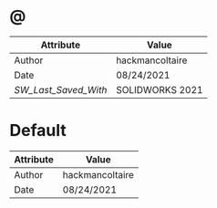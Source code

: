 # @
| Attribute | Value |
| ---  | ---     |
| Author | hackmancoltaire |
| Date | 08/24/2021 |
| _SW_Last_Saved_With_ | SOLIDWORKS 2021 |
# Default
| Attribute | Value |
| ---  | ---     |
| Author | hackmancoltaire |
| Date | 08/24/2021 |
